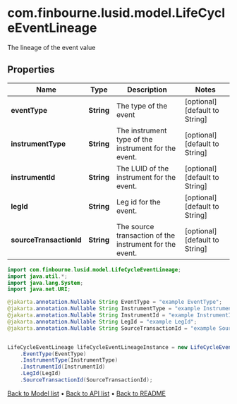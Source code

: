 # com.finbourne.lusid.model.LifeCycleEventLineage
The lineage of the event value

## Properties

Name | Type | Description | Notes
------------ | ------------- | ------------- | -------------
**eventType** | **String** | The type of the event | [optional] [default to String]
**instrumentType** | **String** | The instrument type of the instrument for the event. | [optional] [default to String]
**instrumentId** | **String** | The LUID of the instrument for the event. | [optional] [default to String]
**legId** | **String** | Leg id for the event. | [optional] [default to String]
**sourceTransactionId** | **String** | The source transaction of the instrument for the event. | [optional] [default to String]

```java
import com.finbourne.lusid.model.LifeCycleEventLineage;
import java.util.*;
import java.lang.System;
import java.net.URI;

@jakarta.annotation.Nullable String EventType = "example EventType";
@jakarta.annotation.Nullable String InstrumentType = "example InstrumentType";
@jakarta.annotation.Nullable String InstrumentId = "example InstrumentId";
@jakarta.annotation.Nullable String LegId = "example LegId";
@jakarta.annotation.Nullable String SourceTransactionId = "example SourceTransactionId";


LifeCycleEventLineage lifeCycleEventLineageInstance = new LifeCycleEventLineage()
    .EventType(EventType)
    .InstrumentType(InstrumentType)
    .InstrumentId(InstrumentId)
    .LegId(LegId)
    .SourceTransactionId(SourceTransactionId);
```


[Back to Model list](../README.md#documentation-for-models) &#8226; [Back to API list](../README.md#documentation-for-api-endpoints) &#8226; [Back to README](../README.md)

